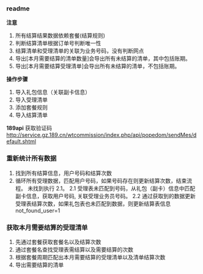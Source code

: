 ### readme

**注意**

1. 所有结算结果数据依赖套餐(结算规则)
2. 判断结算清单根据订单号判断唯一性
3. 结算清单和受理清单的关联为业务号码，没有判断网点
4. 导出[本月需要结算的清单数量]会导出所有未结算的清单，其中包括账期。
5. 导出[本月需要结算受理清单]会导出所有未结算的清单，不包括账期。

**操作步骤**

1. 导入礼包信息（关联副卡信息）
2. 导入受理清单
3. 添加套餐规则
4. 导入结算清单

**189api**
获取验证码
http://service.gz.189.cn/wtcommission/index.php/api/popedom/sendMes/default.shtml

### 重新统计所有数据

1. 找到所有结算信息，用户号码和结算次数
2. 循环所有受理数据，匹配用户号码，如果号码存在则更新结算次数，结束流程。 未找到执行 2.1。
   2.1 受理表未匹配到号码，从礼包（副卡）信息中匹配副卡信息，获取用户号码, 关联受理业务员号码。
   2.2 通过获取到的数据更新受理表结算次数，如果礼包表也未匹配到数据，则更新结算表信息 not_found_user=1

### 获取本月需要结算的受理清单

1. 先通过套餐获取套餐名以及结算次数
2. 通过套餐名查找受理表需结算以及需要结算的次数
3. 根据套餐周期匹配出本月需要结算的受理清单以及清单结算次数
4. 导出需要结算的清单
